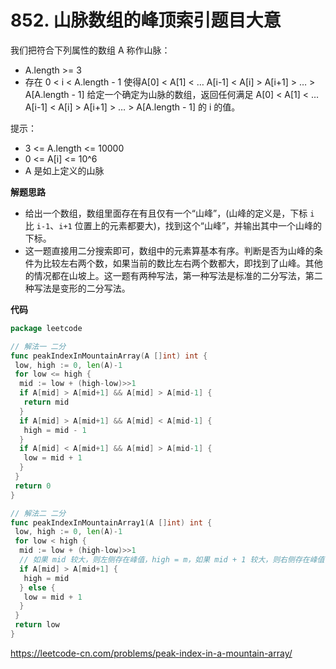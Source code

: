 # 852. 山脉数组的峰顶索引**题目大意**  

我们把符合下列属性的数组 A 称作山脉：

- A.length >= 3
- 存在 0 < i < A.length - 1 使得A[0] < A[1] < … A[i-1] < A[i] > A[i+1] > … > A[A.length - 1] 给定一个确定为山脉的数组，返回任何满足 A[0] < A[1] < … A[i-1] < A[i] > A[i+1] > … > A[A.length - 1] 的 i 的值。

提示：

- 3 <= A.length <= 10000
- 0 <= A[i] <= 10^6
- A 是如上定义的山脉

**解题思路**  

- 给出一个数组，数组里面存在有且仅有一个“山峰”，(山峰的定义是，下标 `i` 比 `i-1`、`i+1` 位置上的元素都要大)，找到这个“山峰”，并输出其中一个山峰的下标。
- 这一题直接用二分搜索即可，数组中的元素算基本有序。判断是否为山峰的条件为比较左右两个数，如果当前的数比左右两个数都大，即找到了山峰。其他的情况都在山坡上。这一题有两种写法，第一种写法是标准的二分写法，第二种写法是变形的二分写法。

**代码**  

```go
package leetcode

// 解法一 二分
func peakIndexInMountainArray(A []int) int {
 low, high := 0, len(A)-1
 for low <= high {
  mid := low + (high-low)>>1
  if A[mid] > A[mid+1] && A[mid] > A[mid-1] {
   return mid
  }
  if A[mid] > A[mid+1] && A[mid] < A[mid-1] {
   high = mid - 1
  }
  if A[mid] < A[mid+1] && A[mid] > A[mid-1] {
   low = mid + 1
  }
 }
 return 0
}

// 解法二 二分
func peakIndexInMountainArray1(A []int) int {
 low, high := 0, len(A)-1
 for low < high {
  mid := low + (high-low)>>1
  // 如果 mid 较大，则左侧存在峰值，high = m，如果 mid + 1 较大，则右侧存在峰值，low = mid + 1
  if A[mid] > A[mid+1] {
   high = mid
  } else {
   low = mid + 1
  }
 }
 return low
}
```

https://leetcode-cn.com/problems/peak-index-in-a-mountain-array/
